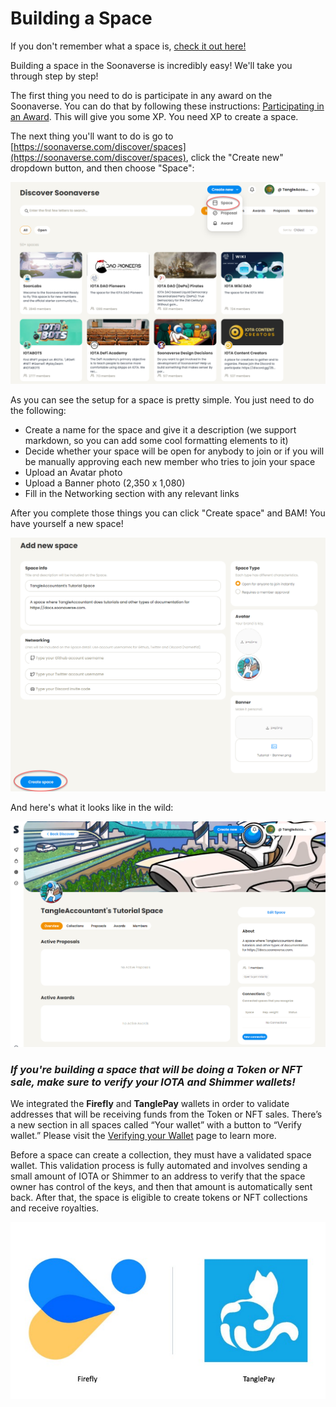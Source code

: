 # Building a Space

If you don't remember what a space is, [check it out here!](../the-basics/basic-terminology/spaces.md)

Building a space in the Soonaverse is incredibly easy! We'll take you through step by step!

The first thing you need to do is participate in any award on the Soonaverse. You can do that by following these instructions: [Participating in an Award](../all-users-getting-started/participating-in-an-award.md). This will give you some XP. You need XP to create a space.

The next thing you'll want to do is go to [https://soonaverse.com/discover/spaces](https://soonaverse.com/discover/spaces), click the "Create new" dropdown button, and then choose "Space":

![](<../.gitbook/assets/image (8) (1).png>)

As you can see the setup for a space is pretty simple. You just need to do the following:

* Create a name for the space and give it a description (we support markdown, so you can add some cool formatting elements to it)
* Decide whether your space will be open for anybody to join or if you will be manually approving each new member who tries to join your space
* Upload an Avatar photo
* Upload a Banner photo (‪2,350 x 1,080)
* Fill in the Networking section with any relevant links

After you complete those things you can click "Create space" and BAM! You have yourself a new space!

![](<../.gitbook/assets/image (23) (1) (1).png>)

And here's what it looks like in the wild:

![](<../.gitbook/assets/image (28) (1) (1) (1) (1).png>)



### _If you're building a space that will be doing a Token or NFT sale, make sure to verify your IOTA and Shimmer wallets!_

We integrated the **Firefly** and **TanglePay** wallets in order to validate addresses that will be receiving funds from the Token or NFT sales. There’s a new section in all spaces called “Your wallet” with a button to “Verify wallet.” Please visit the [Verifying your Wallet](../all-users-getting-started/verifying-your-wallets.md) page to learn more.

Before a space can create a collection, they must have a validated space wallet. This validation process is fully automated and involves sending a small amount of IOTA or Shimmer to an address to verify that the space owner has control of the keys, and then that amount is automatically sent back. After that, the space is eligible to create tokens or NFT collections and receive royalties.

![](<../.gitbook/assets/image (30) (1) (1) (1) (1).png>)

